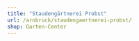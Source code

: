 ```yaml
---
title: "Staudengärtnerei Probst"
url: /arnbruck/staudengaertnerei-probst/
shop: Garten-Center
---
```

